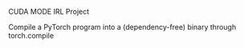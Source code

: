 CUDA MODE IRL Project

Compile a PyTorch program into a (dependency-free) binary through torch.compile
